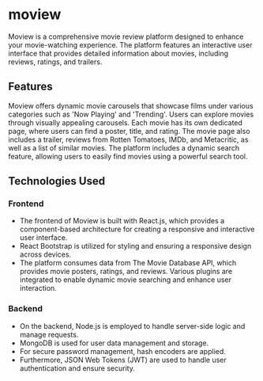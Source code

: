 # moview

Moview is a comprehensive movie review platform designed to enhance your movie-watching experience. The platform features an interactive user interface that provides detailed information about movies, including reviews, ratings, and trailers.



## Features
Moview offers dynamic movie carousels that showcase films under various categories such as 'Now Playing' and 'Trending'. Users can explore movies through visually appealing carousels. Each movie has its own dedicated page, where users can find a poster, title, and rating. The movie page also includes a trailer, reviews from Rotten Tomatoes, IMDb, and Metacritic, as well as a list of similar movies. The platform includes a dynamic search feature, allowing users to easily find movies using a powerful search tool.

## Technologies Used

### Frontend
- The frontend of Moview is built with React.js, which provides a component-based architecture for creating a responsive and interactive user interface.
- React Bootstrap is utilized for styling and ensuring a responsive design across devices.
- The platform consumes data from The Movie Database API, which provides movie posters, ratings, and reviews. Various plugins are integrated to enable dynamic movie searching and enhance user interaction.

### Backend
- On the backend, Node.js is employed to handle server-side logic and manage requests.
- MongoDB is used for user data management and storage.
- For secure password management, hash encoders are applied.
- Furthermore, JSON Web Tokens (JWT) are used to handle user authentication and ensure security.
